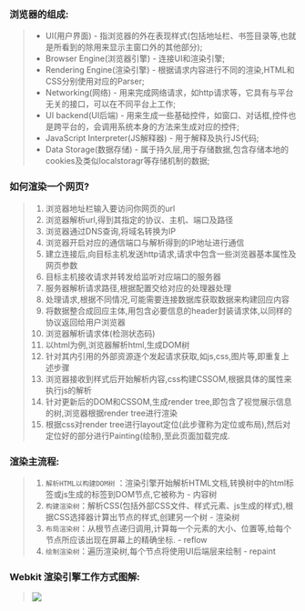 ### 浏览器的组成:
> - UI(用户界面) - 指浏览器的外在表现样式(包括地址栏、书签目录等,也就是所看到的除用来显示主窗口外的其他部分);
> - Browser Engine(浏览器引擎) - 连接UI和渲染引擎;
> - Rendering Engine(渲染引擎) - 根据请求内容进行不同的渲染,HTML和CSS分别使用对应的Parser;
> - Networking(网络) - 用来完成网络请求，如http请求等，它具有与平台无关的接口，可以在不同平台上工作;
> - UI backend(UI后端) - 用来生成一些基础控件，如窗口、对话框,控件也是跨平台的，会调用系统本身的方法来生成对应的控件;
> - JavaScript Interpreter(JS解释器) - 用于解释及执行JS代码;
> - Data Storage(数据存储) - 属于持久层,用于存储数据,包含存储本地的cookies及类似localstoragr等存储机制的数据;


### 如何渲染一个网页?
> 1. 浏览器地址栏输入要访问你网页的url
> 2. 浏览器解析url,得到其指定的协议、主机、端口及路径
> 3. 浏览器通过DNS查询,将域名转换为IP
> 4. 浏览器开启对应的通信端口与解析得到的IP地址进行通信
> 5. 建立连接后,向目标主机发送http请求,请求中包含一些浏览器基本属性及网页参数
> 6. 目标主机接收请求并转发给监听对应端口的服务器
> 7. 服务器解析请求路径,根据配置交给对应的处理器处理
> 8. 处理请求,根据不同情况,可能需要连接数据库获取数据来构建回应内容
> 9. 将数据整合成回应主体,用包含必要信息的header封装请求体,以同样的协议返回给用户浏览器
> 10. 浏览器解析请求体(检测状态码)
> 11. 以html为例,浏览器解析html,生成DOM树
> 12. 针对其内引用的外部资源逐个发起请求获取,如js,css,图片等,即重复上述步骤
> 13. 浏览器接收到样式后开始解析内容,css构建CSSOM,根据具体的属性来执行js的解析
> 14. 针对更新后的DOM和CSSOM,生成render tree,即包含了视觉展示信息的树,浏览器根据render tree进行渲染
> 15. 根据css对render tree进行layout定位(此步骤称为定位或布局),然后对定位好的部分进行Painting(绘制),至此页面加载完成.

### 渲染主流程:
> 1. ```解析HTML以构建DOM树``` ：渲染引擎开始解析HTML文档,转换树中的html标签或js生成的标签到DOM节点,它被称为 - 内容树
> 2. ```构建渲染树```：解析CSS(包括外部CSS文件、样式元素、js生成的样式),根据CSS选择器计算出节点的样式,创建另一个树 - 渲染树
> 3. ```布局渲染树```：从根节点递归调用,计算每一个元素的大小、位置等,给每个节点所应该出现在屏幕上的精确坐标. - reflow
> 4. ```绘制渲染树```：遍历渲染树,每个节点将使用UI后端层来绘制 - repaint

### Webkit 渲染引擎工作方式图解:

> ![](http://taligarsiel.com/Projects/webkitflow.png)
